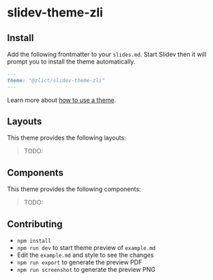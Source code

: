 # slidev-theme-zli

## Install

Add the following frontmatter to your `slides.md`. Start Slidev then it will prompt you to install the theme automatically.

```markdown
---
theme: "@zlict/slidev-theme-zli"
---
```

Learn more about [how to use a theme](https://sli.dev/themes/use).

## Layouts

This theme provides the following layouts:

> TODO:

## Components

This theme provides the following components:

> TODO:

## Contributing

- `npm install`
- `npm run dev` to start theme preview of `example.md`
- Edit the `example.md` and style to see the changes
- `npm run export` to generate the preview PDF
- `npm run screenshot` to generate the preview PNG
